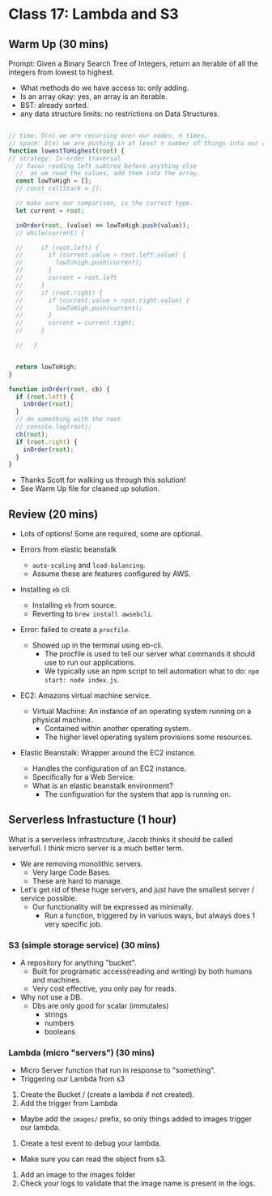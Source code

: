 # Class 17: Lambda and S3

## Warm Up (30 mins)

Prompt: Given a Binary Search Tree of Integers, return an iterable of all the integers from lowest to highest.

- What methods do we have access to: only adding.
- Is an array okay: yes, an array is an iterable.
- BST: already sorted.
- any data structure limits: no restrictions on Data Structures.

```javascript

// time: O(n) we are recursing over our nodes, n times.
// space: O(n) we are pushing in at least n number of things into our array.
function lowestToHighest(root) {
// strategy: In-order traversal
  // favor reading left subtree before anything else
  //  as we read the values, add them into the array. 
  const lowToHigh = [];
  // const callStack = [];

  // make sure our comparison, is the correct type.
  let current = root;

  inOrder(root, (value) => lowToHigh.push(value)); 
  // while(current) {

  //     if (root.left) {
  //       if (current.value > root.left.value) {
  //         lowTohigh.push(current);
  //       }
  //       current = root.left
  //     }
  //     if (root.right) {
  //       if (current.value > root.right.value) {
  //         lowToHigh.push(current);
  //       }
  //       current = current.right;
  //     }

  //   }


  return lowToHigh;
}

function inOrder(root, cb) {
  if (root.left) {
    inOrder(root);
  }
  // do something with the root
  // console.log(root);
  cb(root);
  if (root.right) {
    inOrder(root);
  }
}
```

- Thanks Scott for walking us through this solution!
- See Warm Up file for cleaned up solution.

## Review (20 mins)

- Lots of options!  Some are required, some are optional.
- Errors from elastic beanstalk
  - `auto-scaling` and `load-balancing`.
  - Assume these are features configured by AWS.
- Installing `eb` cli.
  - Installing `eb` from source.
  - Reverting to `brew install awsebcli`.
- Error: failed to create a `procfile`.
  - Showed up in the terminal using eb-cli.
    - The procfile is used to tell our server what commands it should use to run our applications.
    - We typically use an npm script to tell automation what to do: `npm start: node index.js`.

- EC2: Amazons virtual machine service.
  - Virtual Machine: An instance of an operating system running on a physical machine.
    - Contained within another operating system.
    - The higher level operating system provisions some resources.
- Elastic Beanstalk: Wrapper around the EC2 instance.
  - Handles the configuration of an EC2 instance.
  - Specifically for a Web Service.
  - What is an elastic beanstalk environment?
    - The configuration for the system that app is running on.

## Serverless Infrastucture (1 hour)

What is a serverless infrastrcuture, Jacob thinks it should be called serverfull.  I think micro server is a much better term.

- We are removing monolithic servers.
  - Very large Code Bases.
  - These are hard to manage.
- Let's get rid of these huge servers, and just have the smallest server / service possible.
  - Our functionality will be expressed as minimally.
    - Run a function, triggered by in variuos ways, but always does 1 very specific job.

### S3 (simple storage service) (30 mins)

- A repository for anything "bucket".
  - Built for programatic access(reading and writing) by both humans and machines.
  - Very cost effective, you only pay for reads.
- Why not use a DB.
  - Dbs are only good for scalar (immutales)
    - strings
    - numbers
    - booleans

### Lambda (micro "servers") (30 mins)

- Micro Server function that run in response to "something".
- Triggering our Lambda from s3

1. Create the Bucket / (create a lambda if not created).
1. Add the trigger from Lambda
  
- Maybe add the `images/` prefix, so only things added to images trigger our lambda.

1. Create a test event to debug your lambda.

- Make sure you can read the object from s3.
  
1. Add an image to the images folder
1. Check your logs to validate that the image name is present in the logs.
